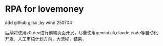 # RPA for lovemoney

add github gjlsx  ,by wind 250704

后续将使用v0.dev进行前端页面开发，尽量使用gemini cli,claude code等自动化开发，人工审核计划方向，大流程，结果，